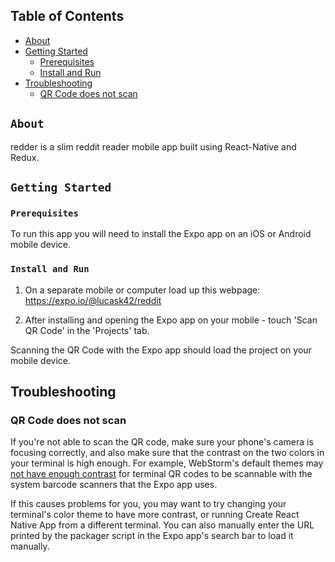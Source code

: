 ## Table of Contents
* [About](#about)
* [Getting Started](#getting-started)
  * [Prerequisites](#prerequisites)
  * [Install and Run](#install-and-run)
* [Troubleshooting](#troubleshooting)
  * [QR Code does not scan](#qr-code-does-not-scan)

## `About`

redder is a slim reddit reader mobile app built using React-Native and Redux.

## `Getting Started`

### `Prerequisites`

To run this app you will need to install the Expo app on an iOS or Android mobile device.

### `Install and Run`

1) On a separate mobile or computer load up this webpage: https://expo.io/@lucask42/reddit

2) After installing and opening the Expo app on your mobile - touch 'Scan QR Code' in the 'Projects' tab.  

Scanning the QR Code with the Expo app should load the project on your mobile device.




## Troubleshooting


### QR Code does not scan

If you're not able to scan the QR code, make sure your phone's camera is focusing correctly, and also make sure that the contrast on the two colors in your terminal is high enough. For example, WebStorm's default themes may [not have enough contrast](https://github.com/react-community/create-react-native-app/issues/49) for terminal QR codes to be scannable with the system barcode scanners that the Expo app uses.

If this causes problems for you, you may want to try changing your terminal's color theme to have more contrast, or running Create React Native App from a different terminal. You can also manually enter the URL printed by the packager script in the Expo app's search bar to load it manually.

